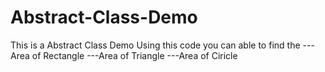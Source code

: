 # Abstract-Class-Demo
This is a Abstract Class Demo
Using this code you can able to find the
--- Area of Rectangle
---Area of Triangle
---Area of Ciricle

